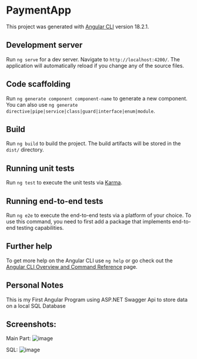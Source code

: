 # PaymentApp

This project was generated with [Angular CLI](https://github.com/angular/angular-cli) version 18.2.1.

## Development server

Run `ng serve` for a dev server. Navigate to `http://localhost:4200/`. The application will automatically reload if you change any of the source files.

## Code scaffolding

Run `ng generate component component-name` to generate a new component. You can also use `ng generate directive|pipe|service|class|guard|interface|enum|module`.

## Build

Run `ng build` to build the project. The build artifacts will be stored in the `dist/` directory.

## Running unit tests

Run `ng test` to execute the unit tests via [Karma](https://karma-runner.github.io).

## Running end-to-end tests

Run `ng e2e` to execute the end-to-end tests via a platform of your choice. To use this command, you need to first add a package that implements end-to-end testing capabilities.

## Further help

To get more help on the Angular CLI use `ng help` or go check out the [Angular CLI Overview and Command Reference](https://angular.dev/tools/cli) page.

## Personal Notes

This is my First Angular Program using ASP.NET Swagger Api to store data on a local SQL Database

## Screenshots:
Main Part:
![image](https://github.com/user-attachments/assets/e83b91c3-48fb-440e-9511-bd0c411dd403)

SQL:
![image](https://github.com/user-attachments/assets/e8ea21a2-62d3-4190-ae66-96bc192f0eea)

